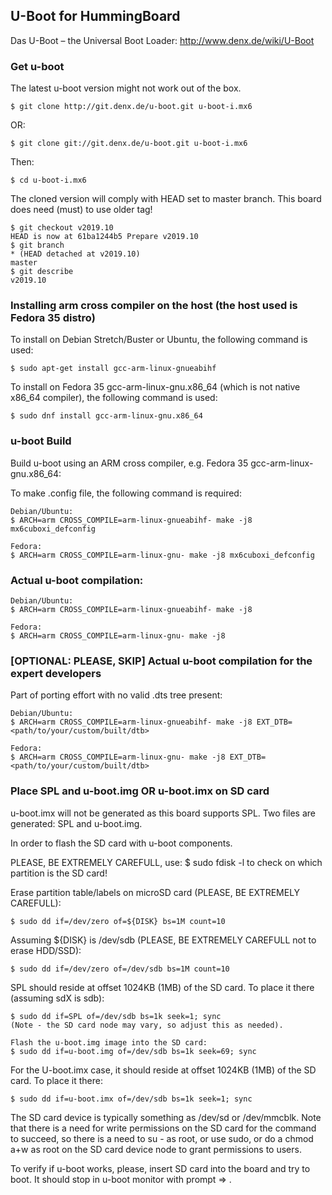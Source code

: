 ## U-Boot for HummingBoard

Das U-Boot – the Universal Boot Loader: http://www.denx.de/wiki/U-Boot

### Get u-boot

The latest u-boot version might not work out of the box.

	$ git clone http://git.denx.de/u-boot.git u-boot-i.mx6

OR:

	$ git clone git://git.denx.de/u-boot.git u-boot-i.mx6

Then:

	$ cd u-boot-i.mx6

The cloned version will comply with HEAD set to master branch. This
board does need (must) to use older tag!

	$ git checkout v2019.10
	HEAD is now at 61ba1244b5 Prepare v2019.10
	$ git branch
	* (HEAD detached at v2019.10)
	master
	$ git describe
	v2019.10

### Installing arm cross compiler on the host (the host used is Fedora 35 distro)

To install on Debian Stretch/Buster or Ubuntu, the following command
is used:

	$ sudo apt-get install gcc-arm-linux-gnueabihf

To install on Fedora 35 gcc-arm-linux-gnu.x86_64 (which is not native x86_64
compiler), the following command is used:

	$ sudo dnf install gcc-arm-linux-gnu.x86_64

### u-boot Build

Build u-boot using an ARM cross compiler, e.g. Fedora 35 gcc-arm-linux-gnu.x86_64:

To make .config file, the following command is required:

	Debian/Ubuntu:
	$ ARCH=arm CROSS_COMPILE=arm-linux-gnueabihf- make -j8 mx6cuboxi_defconfig

	Fedora:
	$ ARCH=arm CROSS_COMPILE=arm-linux-gnu- make -j8 mx6cuboxi_defconfig

### Actual u-boot compilation:

	Debian/Ubuntu:
	$ ARCH=arm CROSS_COMPILE=arm-linux-gnueabihf- make -j8

	Fedora:
	$ ARCH=arm CROSS_COMPILE=arm-linux-gnu- make -j8

### [OPTIONAL: PLEASE, SKIP] Actual u-boot compilation for the expert developers

Part of porting effort with no valid .dts tree present:

	Debian/Ubuntu:
	$ ARCH=arm CROSS_COMPILE=arm-linux-gnueabihf- make -j8 EXT_DTB=<path/to/your/custom/built/dtb>

	Fedora:
	$ ARCH=arm CROSS_COMPILE=arm-linux-gnu- make -j8 EXT_DTB=<path/to/your/custom/built/dtb>

### Place SPL and u-boot.img OR u-boot.imx on SD card

u-boot.imx will not be generated as this board supports SPL. Two files are
generated: SPL and u-boot.img.

In order to flash the SD card with u-boot components.

PLEASE, BE EXTREMELY CAREFULL, use: $ sudo fdisk -l
to check on which partition is the SD card!

Erase partition table/labels on microSD card (PLEASE, BE EXTREMELY CAREFULL):

	$ sudo dd if=/dev/zero of=${DISK} bs=1M count=10

Assuming ${DISK} is /dev/sdb (PLEASE, BE EXTREMELY CAREFULL not to erase HDD/SSD):

	$ sudo dd if=/dev/zero of=/dev/sdb bs=1M count=10

SPL should reside at offset 1024KB (1MB) of the SD card. To place it there
(assuming sdX is sdb):

	$ sudo dd if=SPL of=/dev/sdb bs=1k seek=1; sync
	(Note - the SD card node may vary, so adjust this as needed).

	Flash the u-boot.img image into the SD card:
	$ sudo dd if=u-boot.img of=/dev/sdb bs=1k seek=69; sync

For the U-boot.imx case, it should reside at offset 1024KB (1MB) of the SD
card. To place it there:

	$ sudo dd if=u-boot.imx of=/dev/sdb bs=1k seek=1; sync

The SD card device is typically something as /dev/sd<X> or /dev/mmcblk<X>. Note
that there is a need for write permissions on the SD card for the command to
succeed, so there is a need to su - as root, or use sudo, or do a chmod a+w as
root on the SD card device node to grant permissions to users.

To verify if u-boot works, please, insert SD card into the board and try to boot.
It should stop in u-boot monitor with prompt => .
